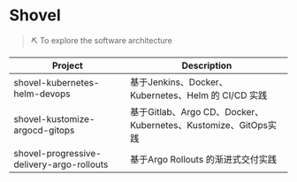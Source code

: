 # Shovel
> ⛏ To explore the software architecture

| Project                                   | Description                                                    |
| ----------------------------------------- | -------------------------------------------------------------- |
| shovel-kubernetes-helm-devops             | 基于Jenkins、Docker、Kubernetes、Helm 的 CI/CD 实践            |
| shovel-kustomize-argocd-gitops            | 基于Gitlab、Argo CD、Docker、Kubernetes、Kustomize、GitOps实践 |
| shovel-progressive-delivery-argo-rollouts | 基于Argo Rollouts 的渐进式交付实践                             |
